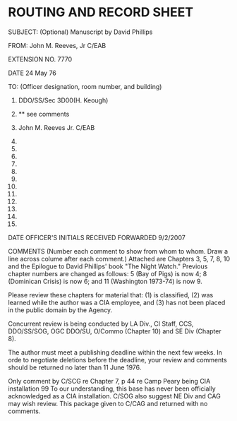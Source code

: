 # ROUTING AND RECORD SHEET

SUBJECT: (Optional)
Manuscript by David Phillips

FROM:
John M. Reeves, Jr
C/EAB

EXTENSION NO.
7770

DATE
24 May 76

TO: (Officer designation, room number, and building)

1. DDO/SS/Sec
   3D00(H. Keough)

2. ** see comments

3. John M. Reeves Jr.
   C/EAB

4. 
5. 
6. 
7. 
8. 
9. 
10. 
11. 
12. 
13. 
14. 
15. 
DATE OFFICER'S INITIALS
RECEIVED FORWARDED
9/2/2007

COMMENTS (Number each comment to show from whom to whom. Draw a line across colume after each comment.)
Attached are Chapters 3, 5, 7, 8, 10 and the Epilogue to David Phillips' book "The Night Watch." Previous chapter numbers are changed as follows: 5 (Bay of Pigs) is now 4; 8 (Dominican Crisis) is now 6; and 11 (Washington 1973-74) is now 9.

Please review these chapters for material that: (1) is classified, (2) was learned while the author was a CIA employee, and (3) has not been placed in the public domain by the Agency.

Concurrent review is being conducted by LA Div., CI Staff, CCS, DDO/SS/SOG, OGC DDO/SU, O/Commo (Chapter 10) and SE Div (Chapter 8).

The author must meet a publishing deadline within the next few weeks. In orde to negotiate deletions before the deadline, your review and comments should be returned no later than 11 June 1976.

Only comment by C/SCG re Chapter 7, p 44 re Camp Peary being CIA installation 99 To our understanding, this base has never been officially acknowledged as a CIA installation. C/SOG also suggest NE Div and CAG may wish review. This package given to C/CAG and returned with no comments.
